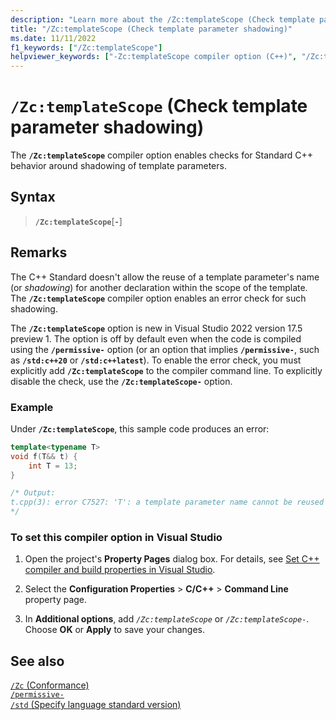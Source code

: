 ```yaml
---
description: "Learn more about the /Zc:templateScope (Check template parameter shadowing) compiler option."
title: "/Zc:templateScope (Check template parameter shadowing)"
ms.date: 11/11/2022
f1_keywords: ["/Zc:templateScope"]
helpviewer_keywords: ["-Zc:templateScope compiler option (C++)", "/Zc:templateScope compiler option (C++)"]
---
```

# `/Zc:templateScope` (Check template parameter shadowing)

The **`/Zc:templateScope`** compiler option enables checks for Standard C++ behavior around shadowing of template parameters.

## Syntax

> **`/Zc:templateScope`**\[**`-`**]

## Remarks

The C++ Standard doesn't allow the reuse of a template parameter's name (or *shadowing*) for another declaration within the scope of the template. The **`/Zc:templateScope`** compiler option enables an error check for such shadowing.

The **`/Zc:templateScope`** option is new in Visual Studio 2022 version 17.5 preview 1. The option is off by default even when the code is compiled using the **`/permissive-`** option (or an option that implies **`/permissive-`**, such as **`/std:c++20`** or **`/std:c++latest`**). To enable the error check, you must explicitly add **`/Zc:templateScope`** to the compiler command line. To explicitly disable the check, use the **`/Zc:templateScope-`** option.

### Example

Under **`/Zc:templateScope`**, this sample code produces an error:

```cpp
template<typename T>
void f(T&& t) {
    int T = 13;
}

/* Output:
t.cpp(3): error C7527: 'T': a template parameter name cannot be reused within its scope
*/
```

### To set this compiler option in Visual Studio

1. Open the project's **Property Pages** dialog box. For details, see [Set C++ compiler and build properties in Visual Studio](../working-with-project-properties.md).

1. Select the **Configuration Properties** > **C/C++** > **Command Line** property page.

1. In **Additional options**, add *`/Zc:templateScope`* or  *`/Zc:templateScope-`*. Choose **OK** or **Apply** to save your changes.

## See also

[`/Zc` (Conformance)](zc-conformance.md)\
[`/permissive-`](./permissive-standards-conformance.md)\
[`/std` (Specify language standard version)](std-specify-language-standard-version.md)
